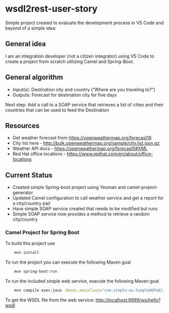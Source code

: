 # wsdl2rest-user-story

Simple project created to evaluate the development process in VS Code and beyond
of a simple idea:

## General idea

I am an integration developer (not a citizen integrator) using VS Code to create a project from scratch utilizing Camel and Spring-Boot.

## General algorithm

* Input(s): Destination city and country (“Where are you traveling to?”)
* Outputs: Forecast for destination city for five days

Next step: Add a call to a SOAP service that retrieves a list of cities and their countries that can be used to feed the Destination

## Resources

* Get weather forecast from <https://openweathermap.org/forecast16>
* City list here - <http://bulk.openweathermap.org/sample/city.list.json.gz>
* Weather API docs - <https://openweathermap.org/forecast5#XML>
* Red Hat office locations - <https://www.redhat.com/en/about/office-locations>

## Current Status

* Created simple Spring-boot project using Yeoman and camel-project-generator
* Updated Camel configuration to call weather service and get a report for a city/country pair
* Have simple SOAP service created that needs to be modified but runs
* Simple SOAP service now provides a method to retrieve a random city/country

### Camel Project for Spring Boot

To build this project use

```bash
    mvn install
```

To run the project you can execute the following Maven goal

```bash
    mvn spring-boot:run
```

To run the included simple web service, execute the following Maven goal

```bash
    mvn compile exec:java -Dexec.mainClass="com.simple.ws.SimpleWSPublisher"
```

To get the WSDL file from the web service: <http://localhost:9999/ws/hello?wsdl>
